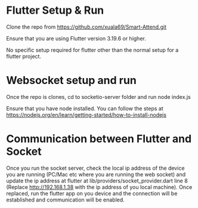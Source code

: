# Flutter Setup & Run

Clone the repo from https://github.com/xuala69/Smart-Attend.git

Ensure that you are using Flutter version 3.19.6 or higher.

No specific setup required for flutter other than the normal setup for a flutter project.

# Websocket setup and run

Once the repo is clones, cd to socketio-server folder and run node index.js

Ensure that you have node installed. You can follow the steps at https://nodejs.org/en/learn/getting-started/how-to-install-nodejs


# Communication between Flutter and Socket

Once you run the socket server, check the local ip address of the device you are running (PC/Mac etc where you are running the web socket) and update the ip address at flutter at lib/providers/socket_provider.dart
line 8 (Replace http://192.168.1.38 with the ip address of you local machine). Once replaced, run the flutter app on you device and the connection will be established and communication will be enabled.

